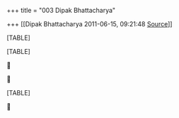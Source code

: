+++
title = "003 Dipak Bhattacharya"

+++
[[Dipak Bhattacharya	2011-06-15, 09:21:48 [Source](https://groups.google.com/g/bvparishat/c/Bt1GwdqwoHw)]]



[TABLE]

[TABLE]





[TABLE]



